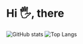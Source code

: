 # Hi 🖐️, there
![GitHub stats](https://github-readme-stats-clone-t8uc.vercel.app/api?username=rintarotajima&hide_title=true&show_icons=true&rank_icon=github&theme=blue_navy)
![Top Langs](https://github-readme-stats-clone-t8uc.vercel.app/api/top-langs/?username=rintarotajima&layout=compact&theme=blue_navy&exclude_repo=bookers1,bookers2,meshiterro,rails_application1)
